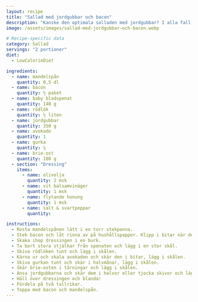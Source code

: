 ```yaml
---
layout: recipe
title: "Sallad med jordgubbar och bacon"
description: "Kanske den optimala salladen med jordgubbar? I alla fall min favorit."
image: /assets/images/sallad-med-jordgubbar-och-bacon.webp

# Recipe-specific data
category: Sallad
servings: "2 portioner"
diet:
  - LowCalorieDiet

ingredients:
  - name: mandelspån
    quantity: 0,5 dl
  - name: bacon
    quantity: ½ paket
  - name: baby bladspenat
    quantity: 140 g
  - name: rödlök
    quantity: ½ liten
  - name: jordgubbar
    quantity: 350 g
  - name: avokado
    quantity: 1
  - name: gurka
    quantity: ¼
  - name: brie-ost
    quantity: 100 g
  - section: "Dressing"
    items:
      - name: olivolja
        quantity: 2 msk
      - name: vit balsamvinäger
        quantity: 1 msk
      - name: flytande honung
        quantity: 1 msk
      - name: salt & svartpeppar
        quantity:

instructions:
  - Rosta mandelspånen lätt i en torr stekpanna.
  - Stek bacon och låt rinna av på hushållspapper. Klipp i bitar när det svalnat.
  - Skaka ihop dressingen i en burk.
  - Ta bort stora stjälkar från spenaten och lägg i en stor skål.
  - Skiva rödlöken tunt och lägg i skålen.
  - Kärna ur och skala avokadon och skär den i bitar, lägg i skålen.
  - Skiva gurkan tunt och skär i halvmånar, lägg i skålen.
  - Skär brie-osten i tärningar och lägg i skålen.
  - Ansa jordgubbarna och skär dem i halvor eller tjocka skivor och lägg i skålen.
  - Häll över dressingen och blanda!
  - Fördela på två tallrikar.
  - Toppa med bacon och mandelspån.
---
```


